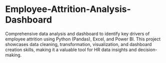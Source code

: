 # Employee-Attrition-Analysis-Dashboard
Comprehensive data analysis and dashboard to identify key drivers of employee attrition using Python (Pandas), Excel, and Power BI. This project showcases data cleaning, transformation, visualization, and dashboard creation skills, making it a valuable tool for HR data insights and decision-making.
